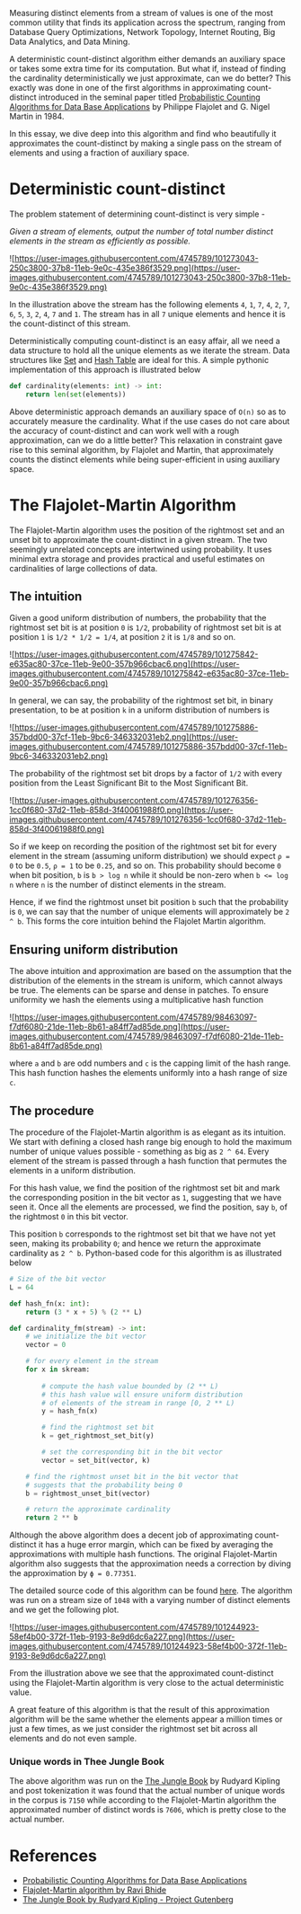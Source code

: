 Measuring distinct elements from a stream of values is one of the most common utility that finds its application across the spectrum, ranging from Database Query Optimizations, Network Topology, Internet Routing, Big Data Analytics, and Data Mining.

A deterministic count-distinct algorithm either demands an auxiliary space or takes some extra time for its computation. But what if, instead of finding the cardinality deterministically we just approximate, can we do better? This exactly was done in one of the first algorithms in approximating count-distinct introduced in the seminal paper titled [Probabilistic Counting Algorithms for Data Base Applications](http://algo.inria.fr/flajolet/Publications/FlMa85.pdf) by Philippe Flajolet and G. Nigel Martin in 1984.

In this essay, we dive deep into this algorithm and find who beautifully it approximates the count-distinct by making a single pass on the stream of elements and using a fraction of auxiliary space.

# Deterministic count-distinct

The problem statement of determining count-distinct is very simple -

*Given a stream of elements, output the number of total number distinct elements in the stream as efficiently as possible.*

![https://user-images.githubusercontent.com/4745789/101273043-250c3800-37b8-11eb-9e0c-435e386f3529.png](https://user-images.githubusercontent.com/4745789/101273043-250c3800-37b8-11eb-9e0c-435e386f3529.png)

In the illustration above the stream has the following elements `4`, `1`, `7`, `4`, `2`, `7`, `6`, `5`, `3`, `2`, `4`, `7` and `1`. The stream has in all `7` unique elements and hence it is the count-distinct of this stream.

Deterministically computing count-distinct is an easy affair, all we need a data structure to hold all the unique elements as we iterate the stream. Data structures like [Set](https://en.wikipedia.org/wiki/Set_(abstract_data_type)) and [Hash Table](https://en.wikipedia.org/wiki/Hash_table) are ideal for this. A simple pythonic implementation of this approach is illustrated below

```python
def cardinality(elements: int) -> int:
    return len(set(elements))
```

Above deterministic approach demands an auxiliary space of `O(n)` so as to accurately measure the cardinality. What if the use cases do not care about the accuracy of count-distinct and can work well with a rough approximation, can we do a little better? This relaxation in constraint gave rise to this seminal algorithm, by Flajolet and Martin, that approximately counts the distinct elements while being super-efficient in using auxiliary space.

# The Flajolet-Martin Algorithm

The Flajolet-Martin algorithm uses the position of the rightmost set and an unset bit to approximate the count-distinct in a given stream. The two seemingly unrelated concepts are intertwined using probability. It uses minimal extra storage and provides practical and useful estimates on cardinalities of large collections of data.

## The intuition

Given a good uniform distribution of numbers, the probability that the rightmost set bit is at position `0` is `1/2`, probability of rightmost set bit is at position `1` is `1/2 * 1/2 = 1/4`, at position `2` it is `1/8` and so on.

![https://user-images.githubusercontent.com/4745789/101275842-e635ac80-37ce-11eb-9e00-357b966cbac6.png](https://user-images.githubusercontent.com/4745789/101275842-e635ac80-37ce-11eb-9e00-357b966cbac6.png)

In general, we can say, the probability of the rightmost set bit, in binary presentation, to be at position `k` in a uniform distribution of numbers is

![https://user-images.githubusercontent.com/4745789/101275886-357bdd00-37cf-11eb-9bc6-346332031eb2.png](https://user-images.githubusercontent.com/4745789/101275886-357bdd00-37cf-11eb-9bc6-346332031eb2.png)

The probability of the rightmost set bit drops by a factor of `1/2` with every position from the Least Significant Bit to the Most Significant Bit.

![https://user-images.githubusercontent.com/4745789/101276356-1cc0f680-37d2-11eb-858d-3f40061988f0.png](https://user-images.githubusercontent.com/4745789/101276356-1cc0f680-37d2-11eb-858d-3f40061988f0.png)

So if we keep on recording the position of the rightmost set bit for every element in the stream (assuming uniform distribution) we should expect `ρ = 0` to be `0.5`, `ρ = 1` to be `0.25`, and so on. This probability should become `0` when bit position, `b` is `b > log n` while it should be non-zero when `b <= log n` where `n` is the number of distinct elements in the stream.

Hence, if we find the rightmost unset bit position `b` such that the probability is `0`, we can say that the number of unique elements will approximately be `2 ^ b`. This forms the core intuition behind the Flajolet Martin algorithm.

## Ensuring uniform distribution

The above intuition and approximation are based on the assumption that the distribution of the elements in the stream is uniform, which cannot always be true. The elements can be sparse and dense in patches. To ensure uniformity we hash the elements using a multiplicative hash function

![https://user-images.githubusercontent.com/4745789/98463097-f7df6080-21de-11eb-8b61-a84ff7ad85de.png](https://user-images.githubusercontent.com/4745789/98463097-f7df6080-21de-11eb-8b61-a84ff7ad85de.png)

where `a` and `b` are odd numbers and `c` is the capping limit of the hash range. This hash function hashes the elements uniformly into a hash range of size `c`.

## The procedure

The procedure of the Flajolet-Martin algorithm is as elegant as its intuition. We start with defining a closed hash range big enough to hold the maximum number of unique values possible - something as big as `2 ^ 64`. Every element of the stream is passed through a hash function that permutes the elements in a uniform distribution.

For this hash value, we find the position of the rightmost set bit and mark the corresponding position in the bit vector as `1`, suggesting that we have seen it. Once all the elements are processed, we find the position, say `b`, of the rightmost `0` in this bit vector.

This position `b` corresponds to the rightmost set bit that we have not yet seen, making its probability `0`; and hence we return the approximate cardinality as `2 ^ b`. Python-based code for this algorithm is as illustrated below

```python
# Size of the bit vector
L = 64

def hash_fn(x: int):
    return (3 * x + 5) % (2 ** L)

def cardinality_fm(stream) -> int:
    # we initialize the bit vector
    vector = 0

    # for every element in the stream
    for x in skream:
        
        # compute the hash value bounded by (2 ** L)
        # this hash value will ensure uniform distribution
        # of elements of the stream in range [0, 2 ** L)
        y = hash_fn(x)

        # find the rightmost set bit
        k = get_rightmost_set_bit(y)

        # set the corresponding bit in the bit vector
        vector = set_bit(vector, k)

    # find the rightmost unset bit in the bit vector that
    # suggests that the probability being 0
    b = rightmost_unset_bit(vector)

    # return the approximate cardinality
    return 2 ** b
```

Although the above algorithm does a decent job of approximating count-distinct it has a huge error margin, which can be fixed by averaging the approximations with multiple hash functions. The original Flajolet-Martin algorithm also suggests that the approximation needs a correction by diving the approximation by  `ϕ = 0.77351`.

The detailed source code of this algorithm can be found [here](https://github.com/arpitbbhayani/flajolet-martin/blob/master/flajolet-martin.ipynb). The algorithm was run on a stream size of `1048` with a varying number of distinct elements and we get the following plot.

![https://user-images.githubusercontent.com/4745789/101244923-58ef4b00-372f-11eb-9193-8e9d6dc6a227.png](https://user-images.githubusercontent.com/4745789/101244923-58ef4b00-372f-11eb-9193-8e9d6dc6a227.png)

From the illustration above we see that the approximated count-distinct using the Flajolet-Martin algorithm is very close to the actual deterministic value.

A great feature of this algorithm is that the result of this approximation algorithm will be the same whether the elements appear a million times or just a few times, as we just consider the rightmost set bit across all elements and do not even sample.

### Unique words in Thee Jungle Book

The above algorithm was run on the [The Jungle Book](https://en.wikipedia.org/wiki/The_Jungle_Book) by Rudyard Kipling and post tokenization it was found that the actual number of unique words in the corpus is `7150` while according to the Flajolet-Martin algorithm the approximated number of distinct words is `7606`, which is pretty close to the actual number.

# References

- [Probabilistic Counting Algorithms for Data Base Applications](http://algo.inria.fr/flajolet/Publications/FlMa85.pdf)
- [Flajolet-Martin algorithm by Ravi Bhide](http://ravi-bhide.blogspot.com/2011/04/flajolet-martin-algorithm.html)
- [The Jungle Book by Rudyard Kipling - Project Gutenberg](https://www.gutenberg.org/files/236/236-h/236-h.htm)
